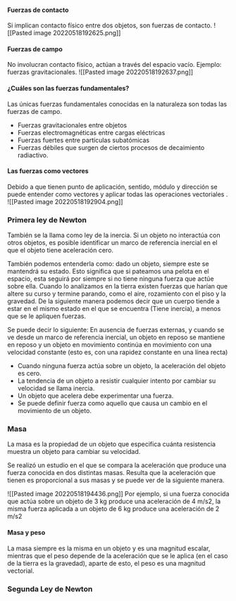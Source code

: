 #### Fuerzas de contacto 
Si implican contacto físico entre dos objetos, son fuerzas de contacto. 
![[Pasted image 20220518192625.png]]

#### Fuerzas de campo 
No involucran contacto físico, actúan a través del espacio vacío.
Ejemplo: fuerzas gravitacionales. 
![[Pasted image 20220518192637.png]]


#### ¿Cuáles son las fuerzas fundamentales?
Las únicas fuerzas fundamentales conocidas en la naturaleza son todas las fuerzas de campo. 
+ Fuerzas gravitacionales entre objetos 
+ Fuerzas electromagnéticas entre cargas eléctricas
+ Fuerzas fuertes entre partículas subatómicas
+ Fuerzas débiles que surgen de ciertos procesos de decaimiento radiactivo. 


#### Las fuerzas como vectores 
Debido a que tienen punto de aplicación, sentido, módulo y dirección se puede entender como vectores y aplicar todas las operaciones vectoriales .
![[Pasted image 20220518192904.png]]



### Primera ley de Newton 
También se la llama como ley de la inercia. 
Si un objeto no interactúa con otros objetos, es posible identificar un marco de referencia inercial en el que el objeto tiene aceleración cero. 

También podemos entenderla como: dado un objeto, siempre este se mantendrá su estado. Esto significa que si pateamos una pelota en el espacio, esta seguirá por siempre si no tiene ninguna fuerza que actúe sobre ella. Cuando lo analizamos en la tierra existen fuerzas que harían que altere su curso y termine parando, como el aire, rozamiento con el piso y la gravedad. De la siguiente manera podemos decir que un cuerpo tiende a estar en el mismo estado en el que se encuentra (Tiene inercia), a menos que se le apliquen fuerzas. 


Se puede decir lo siguiente: 
En ausencia de fuerzas externas, y cuando se ve desde un marco de referencia inercial, un objeto en reposo se mantiene en reposo y un objeto en movimiento continúa en movimiento con una velocidad constante (esto es, con una rapidez constante en una línea recta)


+ Cuando ninguna fuerza actúa sobre un objeto, la aceleración del objeto es cero. 
+ La tendencia de un objeto a resistir cualquier intento por cambiar su velocidad se llama inercia. 
+ Un objeto que acelera debe experimentar una fuerza. 
+ Se puede definir fuerza como aquello que causa un cambio en el movimiento de un objeto. 


### Masa
La masa es la propiedad de un objeto que especifica cuánta resistencia muestra un objeto para cambiar su velocidad. 

Se realizó un estudio en el que se compara la aceleración que produce una fuerza conocida en dos distintas masas. Resulta que la aceleración que tienen es proporcional a sus masas y se puede ver de la siguiente manera. 

![[Pasted image 20220518194436.png]]
Por ejemplo, si una fuerza conocida que actúa sobre un objeto de 3 kg produce una aceleración de 4 m/s2, la misma fuerza aplicada a un objeto de 6 kg produce una aceleración de 2 m/s2



#### Masa y peso 
La masa siempre es la misma en un objeto y es una magnitud escalar, mientras que el peso depende de la aceleración que se le aplica (en el caso de la tierra es la gravedad), aparte de esto, el peso es una magnitud vectorial.



### Segunda Ley de Newton 


